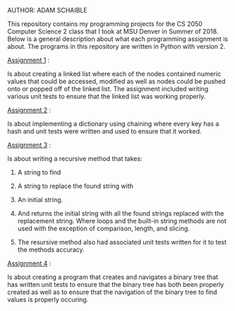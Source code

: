 AUTHOR: ADAM SCHAIBLE

This repository contains my programming projects for the CS 2050 Computer Science 2 class that I took at MSU Denver in Summer of 2018. Below is a general description about what each programming assignment is about. The programs in this repository are written in Python with version 2.

[Assignment 1](https://github.com/AdamSchaible/MSU_Denver/tree/master/CS%202050%20Computer%20Science%202%20(Summer%202018)/Assignment%201) :

Is about creating a linked list where each of the nodes contained numeric values that could be accessed, modified as well as nodes could be pushed onto or popped off of the linked list. The assignment included writing various unit tests to ensure that the linked list was working properly.

[Assignment 2](https://github.com/AdamSchaible/MSU_Denver/tree/master/CS%202050%20Computer%20Science%202%20(Summer%202018)/Assignment%202) :

Is about implementing a dictionary using chaining where every key has a hash and unit tests were written and used to ensure that it worked.

[Assignment 3](https://github.com/AdamSchaible/MSU_Denver/tree/master/CS%202050%20Computer%20Science%202%20(Summer%202018)/Assignment%203) :

Is about writing a recursive method that takes:  

1) A string to find 

2) A string to replace the found string with

3) An initial string. 

4) And returns the initial string with all the found strings replaced with the replacement string. Where loops and the built-in string methods are not used with the exception of comparison, length, and slicing.

5) The resursive method also had associated unit tests written for it to test the methods accuracy.

[Assignment 4](https://github.com/AdamSchaible/MSU_Denver/tree/master/CS%202050%20Computer%20Science%202%20(Summer%202018)/Assignment%204) :

Is about creating a program that creates and navigates a binary tree that has written unit tests to ensure that the binary tree has both been properly created as well as to ensure that the navigation of the binary tree to find values is properly occuring.
